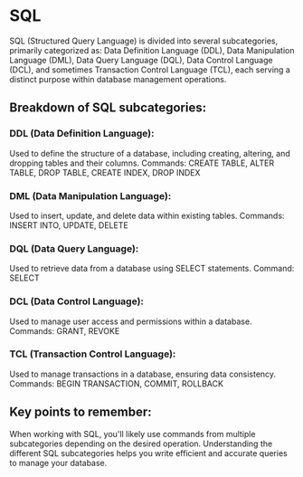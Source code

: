 # SQL
SQL (Structured Query Language) is divided into several subcategories, primarily categorized as: Data Definition Language (DDL), Data Manipulation Language (DML), Data Query Language (DQL), Data Control Language (DCL), and sometimes Transaction Control Language (TCL), each serving a distinct purpose within database management operations. 
## Breakdown of SQL subcategories:

### DDL (Data Definition Language):
Used to define the structure of a database, including creating, altering, and dropping tables and their columns. 
Commands: CREATE TABLE, ALTER TABLE, DROP TABLE, CREATE INDEX, DROP INDEX 
### DML (Data Manipulation Language):
Used to insert, update, and delete data within existing tables. 
Commands: INSERT INTO, UPDATE, DELETE 
### DQL (Data Query Language):
Used to retrieve data from a database using SELECT statements. 
Command: SELECT 
### DCL (Data Control Language):
Used to manage user access and permissions within a database. 
Commands: GRANT, REVOKE 
### TCL (Transaction Control Language):
Used to manage transactions in a database, ensuring data consistency. 
Commands: BEGIN TRANSACTION, COMMIT, ROLLBACK 

## Key points to remember:
When working with SQL, you'll likely use commands from multiple subcategories depending on the desired operation.
Understanding the different SQL subcategories helps you write efficient and accurate queries to manage your database. 